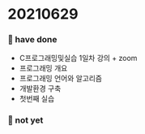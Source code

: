 # 20210629
### 🍎 have done 
- C프로그래밍및실습 1일차 강의 + zoom
- 프로그래밍 개요
- 프로그래밍 언어와 알고리즘
- 개발환경 구축
- 첫번째 실습 


### 🍏 not yet 

